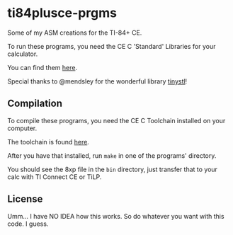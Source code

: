 # ti84plusce-prgms
Some of my ASM creations for the TI-84+ CE.

To run these programs, you need the CE C 'Standard' Libraries for your calculator.

You can find them [here](https://github.com/CE-Programming/libraries/releases/latest).

Special thanks to @mendsley for the wonderful library [tinystl](https://github.com/mendsley/tinystl)!

## Compilation
To compile these programs, you need the CE C Toolchain installed on your computer.

The toolchain is found [here](https://github.com/CE-Programming/toolchain/releases/latest).

After you have that installed, run `make` in one of the programs' directory.

You should see the 8xp file in the `bin` directory, just transfer that to your calc with TI Connect CE or TiLP.

## License
Umm... I have NO IDEA how this works. So do whatever you want with this code. I guess.
